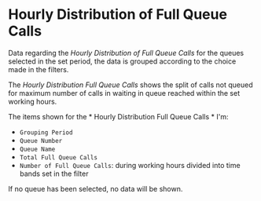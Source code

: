 # Hourly Distribution of Full Queue Calls

Data regarding the *Hourly Distribution of Full Queue Calls* for 
the queues selected in the set period, the data is grouped
according to the choice made in the filters.

The *Hourly Distribution Full Queue Calls* shows the split
of calls not queued for maximum number of calls in
waiting in queue reached within the set working hours.

The items shown for the * Hourly Distribution Full Queue Calls *
I'm:

- `Grouping Period`
- `Queue Number`
- `Queue Name`
- `Total Full Queue Calls`
- `Number of Full Queue Calls`: during working hours divided into
time bands set in the filter

If no queue has been selected, no data will be shown.
